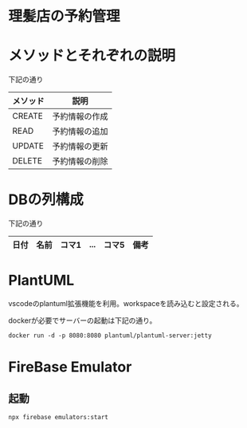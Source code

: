 # 理髪店の予約管理

# メソッドとそれぞれの説明

下記の通り

| メソッド | 説明           | 
| -------- | -------------- | 
| CREATE   | 予約情報の作成 | 
| READ     | 予約情報の追加 | 
| UPDATE   | 予約情報の更新 | 
| DELETE   | 予約情報の削除 | 

# DBの列構成

下記の通り

| 日付 | 名前 | コマ1 | ... | コマ5 | 備考 | 
| ---- | ---- | ----- | --- | ----- | ---- | 

# PlantUML

vscodeのplantuml拡張機能を利用。workspaceを読み込むと設定される。

dockerが必要でサーバーの起動は下記の通り。

`docker run -d -p 8080:8080 plantuml/plantuml-server:jetty`

# FireBase Emulator

## 起動

`npx firebase emulators:start`
